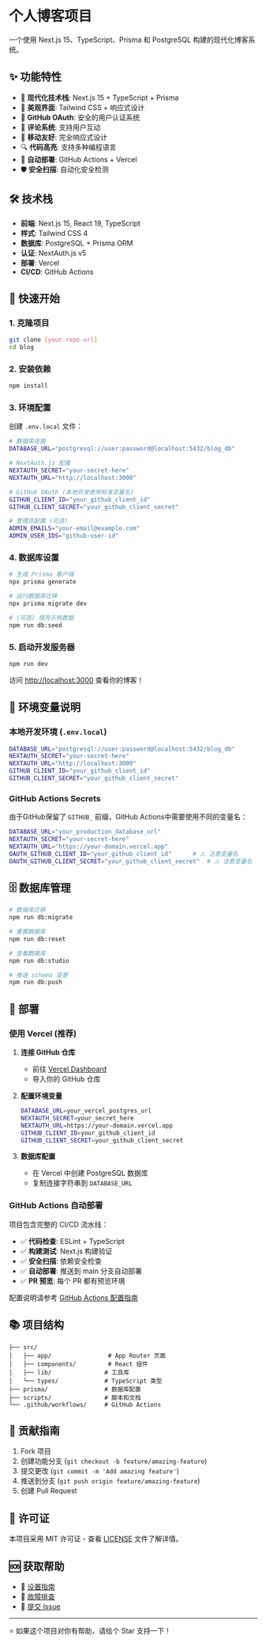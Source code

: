 # 个人博客项目

一个使用 Next.js 15、TypeScript、Prisma 和 PostgreSQL 构建的现代化博客系统。

## ✨ 功能特性

- 🚀 **现代化技术栈**: Next.js 15 + TypeScript + Prisma
- 🎨 **美观界面**: Tailwind CSS + 响应式设计
- 🔐 **GitHub OAuth**: 安全的用户认证系统
- 💬 **评论系统**: 支持用户互动
- 📱 **移动友好**: 完全响应式设计
- 🔍 **代码高亮**: 支持多种编程语言
- 🚀 **自动部署**: GitHub Actions + Vercel
- 🛡️ **安全扫描**: 自动化安全检测

## 🛠 技术栈

- **前端**: Next.js 15, React 19, TypeScript
- **样式**: Tailwind CSS 4
- **数据库**: PostgreSQL + Prisma ORM
- **认证**: NextAuth.js v5
- **部署**: Vercel
- **CI/CD**: GitHub Actions

## 🚀 快速开始

### 1. 克隆项目
```bash
git clone [your-repo-url]
cd blog
```

### 2. 安装依赖
```bash
npm install
```

### 3. 环境配置

创建 `.env.local` 文件：
```bash
# 数据库连接
DATABASE_URL="postgresql://user:password@localhost:5432/blog_db"

# NextAuth.js 配置
NEXTAUTH_SECRET="your-secret-here"
NEXTAUTH_URL="http://localhost:3000"

# GitHub OAuth (本地开发使用标准变量名)
GITHUB_CLIENT_ID="your_github_client_id"
GITHUB_CLIENT_SECRET="your_github_client_secret"

# 管理员配置 (可选)
ADMIN_EMAILS="your-email@example.com"
ADMIN_USER_IDS="github-user-id"
```

### 4. 数据库设置
```bash
# 生成 Prisma 客户端
npx prisma generate

# 运行数据库迁移
npx prisma migrate dev

# (可选) 填充示例数据
npm run db:seed
```

### 5. 启动开发服务器
```bash
npm run dev
```

访问 [http://localhost:3000](http://localhost:3000) 查看你的博客！

## 📝 环境变量说明

### 本地开发环境 (`.env.local`)
```bash
DATABASE_URL="postgresql://user:password@localhost:5432/blog_db"
NEXTAUTH_SECRET="your-secret-here"
NEXTAUTH_URL="http://localhost:3000"
GITHUB_CLIENT_ID="your_github_client_id"
GITHUB_CLIENT_SECRET="your_github_client_secret"
```

### GitHub Actions Secrets
由于GitHub保留了 `GITHUB_` 前缀，GitHub Actions中需要使用不同的变量名：
```bash
DATABASE_URL="your_production_database_url"
NEXTAUTH_SECRET="your-secret-here"
NEXTAUTH_URL="https://your-domain.vercel.app"
OAUTH_GITHUB_CLIENT_ID="your_github_client_id"      # ⚠️ 注意变量名
OAUTH_GITHUB_CLIENT_SECRET="your_github_client_secret"  # ⚠️ 注意变量名
```

## 🗄️ 数据库管理

```bash
# 数据库迁移
npm run db:migrate

# 重置数据库
npm run db:reset

# 查看数据库
npm run db:studio

# 推送 schema 变更
npm run db:push
```

## 🚀 部署

### 使用 Vercel (推荐)

1. **连接 GitHub 仓库**
   - 前往 [Vercel Dashboard](https://vercel.com)
   - 导入你的 GitHub 仓库

2. **配置环境变量**
   ```bash
   DATABASE_URL=your_vercel_postgres_url
   NEXTAUTH_SECRET=your_secret_here
   NEXTAUTH_URL=https://your-domain.vercel.app
   GITHUB_CLIENT_ID=your_github_client_id
   GITHUB_CLIENT_SECRET=your_github_client_secret
   ```

3. **数据库配置**
   - 在 Vercel 中创建 PostgreSQL 数据库
   - 复制连接字符串到 `DATABASE_URL`

### GitHub Actions 自动部署

项目包含完整的 CI/CD 流水线：

- ✅ **代码检查**: ESLint + TypeScript
- ✅ **构建测试**: Next.js 构建验证
- ✅ **安全扫描**: 依赖安全检查
- ✅ **自动部署**: 推送到 main 分支自动部署
- ✅ **PR 预览**: 每个 PR 都有预览环境

配置说明请参考 [GitHub Actions 配置指南](./scripts/setup-github-actions.md)

## 📚 项目结构

```
├── src/
│   ├── app/                # App Router 页面
│   ├── components/         # React 组件
│   ├── lib/               # 工具库
│   └── types/             # TypeScript 类型
├── prisma/                # 数据库配置
├── scripts/               # 脚本和文档
└── .github/workflows/     # GitHub Actions
```

## 🤝 贡献指南

1. Fork 项目
2. 创建功能分支 (`git checkout -b feature/amazing-feature`)
3. 提交更改 (`git commit -m 'Add amazing feature'`)
4. 推送到分支 (`git push origin feature/amazing-feature`)
5. 创建 Pull Request

## 📄 许可证

本项目采用 MIT 许可证 - 查看 [LICENSE](LICENSE) 文件了解详情。

## 🆘 获取帮助

- 📖 [设置指南](./scripts/setup-github-actions.md)
- 🐛 [故障排查](./scripts/debug-github-actions.md)
- 💬 [提交 Issue](../../issues)

---

⭐ 如果这个项目对你有帮助，请给个 Star 支持一下！
